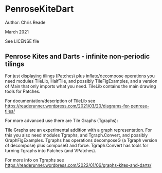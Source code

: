 # PenroseKiteDart

Author: Chris Reade

March 2021

See LICENSE file

## Penrose Kites and Darts - infinite non-periodic tilings

For just displaying tilings (Patches) plus inflate/decompose operations you need modules TileLib, HalfTile,
and possibly TileFigExamples, and a version of Main that only imports what you need.
TileLib contains the main drawing tools for Patches.

For documentation/description of TileLib see 
https://readerunner.wordpress.com/2021/03/20/diagrams-for-penrose-tiles/

For more advanced use there are Tile Graphs (Tgraphs):

Tile Graphs are an experimental addition with a graph representation.
For this you also need modules Tgraphs, and Tgraph.Convert, and possibly GraphFigExamples.
Tgraphs has operations decomposeG (a Tgraph version of decompose)
plus composeG and force.
Tgraph.Convert has tools for turning Tgraphs into Patches (and VPatches).

For more info on Tgraphs see
https://readerunner.wordpress.com/2022/01/06/graphs-kites-and-darts/




